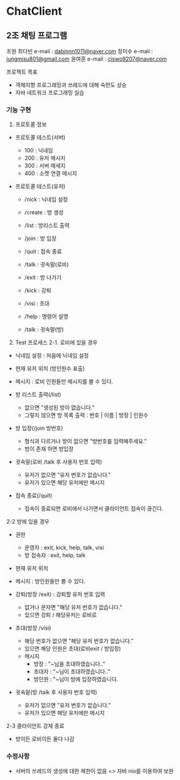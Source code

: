 # ChatClient
## 2조 채팅 프로그램
조원
최다빈 e-mail : dabinnn1011@naver.com
정미수 e-mail : jungmisu801@gmail.com
윤여훈 e-mail : cjswo9207@naver.com

프로젝트 목표
 - 객체지향 프로그래밍과 쓰레드에 대해 숙련도 상승
 - 자바 네트워크 프로그래밍 실습

### 기능 구현
1. 프로토콜 정보
 - 프로토콜 테스트(서버)
    * 100 : 닉네임
    * 200 : 유저 메시지
    * 300 : 서버 메세지
    * 400 : 소켓 연결 메시지

 - 프로토콜 테스트(유저)
    * /nick : 닉네임 설정
    * /create : 방 생성
    * /list : 방리스트 출력
    * /join : 방 입장
    * /quit : 접속 종료
    * /talk : 귓속말(로비)

    * /exit : 방 나가기
    * /kick : 강퇴
    * /visi : 초대
    * /help : 명령어 설명
    * /talk : 귓속말(방)

2. Test 프로세스
2-1. 로비에 있을 경우
 - 닉네임 설정 : 처음에 닉네임 설정

 - 현재 유저 위치 (방인원수 표출)
 
 - 메시지 : 로비 인원들만 메시지를 볼 수 있다.

 - 방 리스트 출력(/list)
    * 없으면 "생성된 방이 없습니다."
    * 그렇지 않으면 방 목록 출력 : 번호 | 이름 | 방장 | 인원수
 
 - 방 입장(/join 방번호)
    * 형식과 다르거나 방이 없으면 "방번호를 입력해주세요."
    * 방이 존재 하면 방입장

 - 귓속말(로비 /talk 후 사용자 번호 입력)
    * 유저가 없으면 "유저 번호가 없습니다."
    * 유저가 있으면 해당 유저에만 메시지

 - 접속 종료(/quit)
    * 접속이 종료되면 로비에서 나가면서 클라이언트 접속이 끊긴다.

2-2 방에 있을 경우
 - 권한
    * 운영자 : exit, kick, help, talk, visi
    * 방 접속자 : exit, help, talk

 - 현재 유저 위치

 - 메시지 : 방인원들만 볼 수 있다.

 - 강퇴(방장 /exit) : 강퇴할 유저 번호 입력
    * 없거나 문자면 "해당 유저 번호가 없습니다."
    * 있으면 강퇴 / 해당유저는 로비로

 - 초대(방장 /visi)
    * 해당 번호가 없으면 "해당 유저 번호가 없습니다."
    * 있으면 해당 인원은 초대(로비exit / 방입장)
    * 메시지 
        +   방장 :  "~님을 초대하였습니다.." 
        +   초대자 :  "~님이 초대하였습니다.."
        +   방인원 : "~님이 방에 입장하였습니다.

 - 귓속말(방 /talk 후 사용자 번호 입력)
    * 유저가 없으면 "유저 번호가 없습니다."
    * 유저가 있으면 해당 유저에만 메시지

2-3 클라이언트 강제 종료
 - 방이든 로비이든 둘다 나감
 

### 수정사항
 - 서버의 쓰레드의 생성에 대한 제한이 없음 => 자바 nio를 이용하여 보완